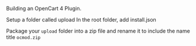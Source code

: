 Building an OpenCart 4 Plugin.

Setup a folder called upload
In the root folder, add install.json


Package your `upload` folder into a zip file and rename it to include the name title `ocmod.zip`
